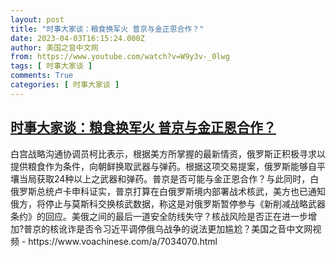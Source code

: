 ```yaml
---
layout: post
title: "时事大家谈：粮食换军火 普京与金正恩合作？"
date: 2023-04-03T16:15:24.000Z
author: 美国之音中文网
from: https://www.youtube.com/watch?v=W9y3v-_0lwg
tags: [ 时事大家谈 ]
comments: True
categories: [ 时事大家谈 ]
---
```

<!--1680538524000-->
[时事大家谈：粮食换军火 普京与金正恩合作？](https://www.youtube.com/watch?v=W9y3v-_0lwg)
------

<div>
白宫战略沟通协调员柯比表示，根据美方所掌握的最新情资，俄罗斯正积极寻求以提供粮食作为条件，向朝鲜换取武器与弹药。根据这项交易提案，俄罗斯能够自平壤当局获取24种以上之武器和弹药。普京是否可能与金正恩合作？与此同时，白俄罗斯总统卢卡申科证实，普京打算在白俄罗斯境内部署战术核武，美方也已通知俄方，将停止与莫斯科交换核武数据，称这是对俄罗斯暂停参与《新削减战略武器条约》的回应。美俄之间的最后一道安全防线失守？核战风险是否正在进一步增加?普京的核讹诈是否令习近平调停俄乌战争的说法更加尴尬？美国之音中文网视频 - https://www.voachinese.com/a/7034070.html
</div>
